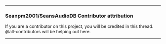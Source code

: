 ***

### Seanpm2001/SeansAudioDB Contributor attribution

If you are a contributor on this project, you will be credited in this thread. @all-contributors will be helping out here.

***
